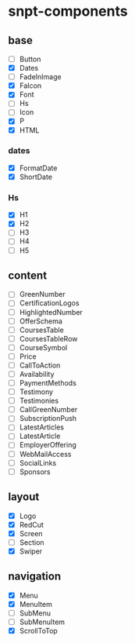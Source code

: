 # snpt-components

## base

- [ ] Button
- [x] Dates
- [ ] FadeInImage
- [x] FaIcon
- [x] Font
- [ ] Hs
- [ ] Icon
- [x] P
- [x] HTML

### dates

- [x] FormatDate
- [x] ShortDate

### Hs

- [x] H1
- [x] H2
- [ ] H3
- [ ] H4
- [ ] H5

## content

- [ ] GreenNumber
- [ ] CertificationLogos
- [ ] HighlightedNumber
- [ ] OfferSchema
- [ ] CoursesTable
- [ ] CoursesTableRow
- [ ] CourseSymbol
- [ ] Price
- [ ] CallToAction
- [ ] Availability
- [ ] PaymentMethods
- [ ] Testimony
- [ ] Testimonies
- [ ] CallGreenNumber
- [ ] SubscriptionPush
- [ ] LatestArticles
- [ ] LatestArticle
- [ ] EmployerOffering
- [ ] WebMailAccess
- [ ] SocialLinks
- [ ] Sponsors

## layout

- [x] Logo
- [x] RedCut
- [x] Screen
- [ ] Section
- [x] Swiper

## navigation

- [x] Menu
- [x] MenuItem
- [ ] SubMenu
- [ ] SubMenuItem
- [x] ScrollToTop
